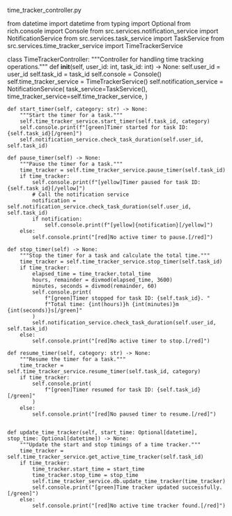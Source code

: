 time_tracker_controller.py

from datetime import datetime
from typing import Optional
from rich.console import Console
from src.services.notification_service import NotificationService
from src.services.task_service import TaskService
from src.services.time_tracker_service import TimeTrackerService

class TimeTrackerController:
    """Controller for handling time tracking operations."""
    def __init__(self, user_id: int, task_id: int) -> None:
        self.user_id = user_id
        self.task_id = task_id
        self.console = Console()
        self.time_tracker_service = TimeTrackerService()
        self.notification_service = NotificationService(
            task_service=TaskService(),
            time_tracker_service=self.time_tracker_service,
        )

    def start_timer(self, category: str) -> None:
        """Start the timer for a task."""
        self.time_tracker_service.start_timer(self.task_id, category)
        self.console.print(f"[green]Timer started for task ID: {self.task_id}[/green]")
        self.notification_service.check_task_duration(self.user_id, self.task_id)
 
    def pause_timer(self) -> None:
        """Pause the timer for a task."""
        time_tracker = self.time_tracker_service.pause_timer(self.task_id)
        if time_tracker:
            self.console.print(f"[yellow]Timer paused for task ID: {self.task_id}[/yellow]")
            # Call the notification service
            notification = self.notification_service.check_task_duration(self.user_id, self.task_id)
            if notification:
                self.console.print(f"[yellow]{notification}[/yellow]")
        else:
            self.console.print("[red]No active timer to pause.[/red]")
 
    def stop_timer(self) -> None:
        """Stop the timer for a task and calculate the total time."""
        time_tracker = self.time_tracker_service.stop_timer(self.task_id)
        if time_tracker:
            elapsed_time = time_tracker.total_time
            hours, remainder = divmod(elapsed_time, 3600)
            minutes, seconds = divmod(remainder, 60)
            self.console.print(
                f"[green]Timer stopped for task ID: {self.task_id}. "
                f"Total time: {int(hours)}h {int(minutes)}m {int(seconds)}s[/green]"
            )
            self.notification_service.check_task_duration(self.user_id, self.task_id)
        else:
            self.console.print("[red]No active timer to stop.[/red]")
 
    def resume_timer(self, category: str) -> None:
        """Resume the timer for a task."""
        time_tracker = self.time_tracker_service.resume_timer(self.task_id, category)
        if time_tracker:
            self.console.print(
                f"[green]Timer resumed for task ID: {self.task_id}[/green]"
            )
        else:
            self.console.print("[red]No paused timer to resume.[/red]")
 
 
    def update_time_tracker(self, start_time: Optional[datetime], stop_time: Optional[datetime]) -> None:
        """Update the start and stop timings of a time tracker."""
        time_tracker = self.time_tracker_service.get_active_time_tracker(self.task_id)
        if time_tracker:
            time_tracker.start_time = start_time
            time_tracker.stop_time = stop_time
            self.time_tracker_service.db.update_time_tracker(time_tracker)
            self.console.print("[green]Time tracker updated successfully.[/green]")
        else:
            self.console.print("[red]No active time tracker found.[/red]")
